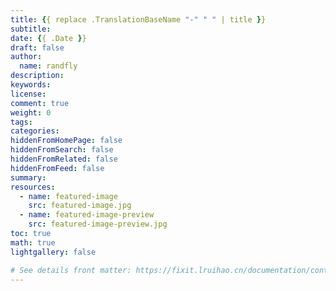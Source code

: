 ```yaml
---
title: {{ replace .TranslationBaseName "-" " " | title }}
subtitle:
date: {{ .Date }}
draft: false
author:
  name: randfly
description:
keywords:
license:
comment: true
weight: 0
tags:
categories:
hiddenFromHomePage: false
hiddenFromSearch: false
hiddenFromRelated: false
hiddenFromFeed: false
summary:
resources:
  - name: featured-image
    src: featured-image.jpg
  - name: featured-image-preview
    src: featured-image-preview.jpg
toc: true
math: true
lightgallery: false

# See details front matter: https://fixit.lruihao.cn/documentation/content-management/introduction/#front-matter
---
```


<!--more-->

